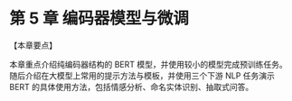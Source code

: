 
# 第 5 章 编码器模型与微调

【本章要点】

本章重点介绍纯编码器结构的 BERT 模型，并使用较小的模型完成预训练任务。随后介绍在大模型上常用的提示方法与模板，并使用三个下游 NLP 任务演示 BERT 的具体使用方法，包括情感分析、命名实体识别、抽取式问答。
